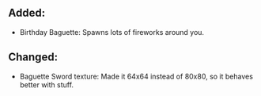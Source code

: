 ## Added:
- Birthday Baguette: Spawns lots of fireworks around you.

## Changed:
- Baguette Sword texture: Made it 64x64 instead of 80x80, so it behaves better with stuff.